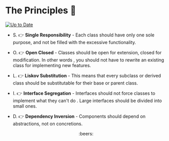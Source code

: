# The Principles :blue_book:

[![Up to Date](https://github.com/cernii/solid/actions/workflows/maven.yml/badge.svg)](https://github.com/cernii/solid/actions/workflows/maven.yml)

- S. :point_right: **Single Responsibility** - Each class should have only one sole purpose, and not be filled with the
 excessive functionality.

- O. :point_right: **Open Closed** - Classes should be open for extension, closed for modification. In other words
, you should not have to rewrite an existing class for implementing new features.

- L. :point_right: **Liskov Substitution** - This means that every subclass or derived class should be
 substitutable for their base or parent class.

- I. :point_right: **Interface Segregation** - Interfaces should not force classes to implement what they can't do
. Large interfaces should be divided into small ones.

- D. :point_right: **Dependency Inversion** - Components should depend on abstractions, not on concretions.

<div style="text-align: center;">:beers:</div>
